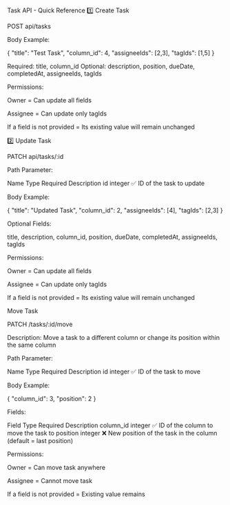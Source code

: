 Task API - Quick Reference
1️⃣ Create Task

POST api/tasks

Body Example:

{
  "title": "Test Task",
  "column_id": 4,
  "assigneeIds": [2,3],
  "tagIds": [1,5]
}


Required: title, column_id
Optional: description, position, dueDate, completedAt, assigneeIds, tagIds

Permissions:

Owner = Can update all fields

Assignee = Can update only tagIds

If a field is not provided = Its existing value will remain unchanged

2️⃣ Update Task

PATCH api/tasks/:id

Path Parameter:

Name	Type	Required	Description
id	integer	✅	ID of the task to update

Body Example:

{
  "title": "Updated Task",
  "column_id": 2,
  "assigneeIds": [4],
  "tagIds": [2,3]
}


Optional Fields:

title, description, column_id, position, dueDate, completedAt, assigneeIds, tagIds

Permissions:

Owner = Can update all fields

Assignee = Can update only tagIds

If a field is not provided = Its existing value will remain unchanged

Move Task

PATCH /tasks/:id/move

Description: Move a task to a different column or change its position within the same column

Path Parameter:

Name	Type	Required	Description
id	integer	✅	ID of the task to move

Body Example:

{
  "column_id": 3,
  "position": 2
}


Fields:

Field	Type	Required	Description
column_id	integer	✅	ID of the column to move the task to
position	integer	❌	New position of the task in the column (default = last position)

Permissions:

Owner = Can move task anywhere

Assignee = Cannot move task

If a field is not provided = Existing value remains
